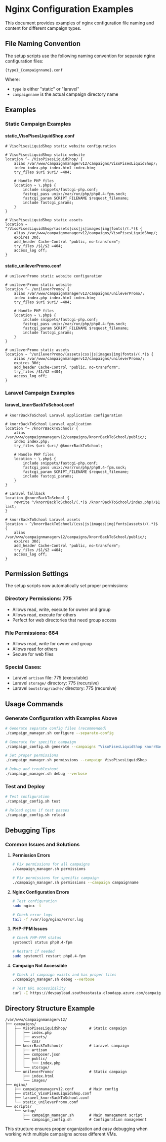 # Nginx Configuration Examples

This document provides examples of nginx configuration file naming and content for different campaign types.

## File Naming Convention

The setup scripts use the following naming convention for separate nginx configuration files:

```
{type}_{campaignname}.conf
```

Where:
- `type` is either "static" or "laravel"
- `campaignname` is the actual campaign directory name

## Examples

### Static Campaign Examples

#### static_VisoPisesLiquidShop.conf
```nginx
# VisoPisesLiquidShop static website configuration

# VisoPisesLiquidShop static website
location ^~ /VisoPisesLiquidShop/ {
    alias /var/www/campaignmanagerv12/campaigns/VisoPisesLiquidShop/;
    index index.php index.html index.htm;
    try_files $uri $uri/ =404;
    
    # Handle PHP files
    location ~ \.php$ {
        include snippets/fastcgi-php.conf;
        fastcgi_pass unix:/var/run/php/php8.4-fpm.sock;
        fastcgi_param SCRIPT_FILENAME $request_filename;
        include fastcgi_params;
    }
}

# VisoPisesLiquidShop static assets
location ~ ^/VisoPisesLiquidShop/(assets|css|js|images|img|fonts)/(.*)$ {
    alias /var/www/campaignmanagerv12/campaigns/VisoPisesLiquidShop/;
    expires 30d;
    add_header Cache-Control "public, no-transform";
    try_files /$1/$2 =404;
    access_log off;
}
```

#### static_unileverPromo.conf
```nginx
# unileverPromo static website configuration

# unileverPromo static website
location ^~ /unileverPromo/ {
    alias /var/www/campaignmanagerv12/campaigns/unileverPromo/;
    index index.php index.html index.htm;
    try_files $uri $uri/ =404;
    
    # Handle PHP files
    location ~ \.php$ {
        include snippets/fastcgi-php.conf;
        fastcgi_pass unix:/var/run/php/php8.4-fpm.sock;
        fastcgi_param SCRIPT_FILENAME $request_filename;
        include fastcgi_params;
    }
}

# unileverPromo static assets
location ~ ^/unileverPromo/(assets|css|js|images|img|fonts)/(.*)$ {
    alias /var/www/campaignmanagerv12/campaigns/unileverPromo/;
    expires 30d;
    add_header Cache-Control "public, no-transform";
    try_files /$1/$2 =404;
    access_log off;
}
```

### Laravel Campaign Examples

#### laravel_knorrBackToSchool.conf
```nginx
# knorrBackToSchool Laravel application configuration

# knorrBackToSchool Laravel application
location ^~ /knorrBackToSchool/ {
    alias /var/www/campaignmanagerv12/campaigns/knorrBackToSchool/public/;
    index index.php;
    try_files $uri $uri/ @knorrBackToSchool;
    
    # Handle PHP files
    location ~ \.php$ {
        include snippets/fastcgi-php.conf;
        fastcgi_pass unix:/var/run/php/php8.4-fpm.sock;
        fastcgi_param SCRIPT_FILENAME $request_filename;
        include fastcgi_params;
    }
}

# Laravel fallback
location @knorrBackToSchool {
    rewrite ^/knorrBackToSchool/(.*)$ /knorrBackToSchool/index.php?/$1 last;
}

# knorrBackToSchool Laravel assets
location ~ ^/knorrBackToSchool/(css|js|images|img|fonts|assets)/(.*)$ {
    alias /var/www/campaignmanagerv12/campaigns/knorrBackToSchool/public/;
    expires 30d;
    add_header Cache-Control "public, no-transform";
    try_files /$1/$2 =404;
    access_log off;
}
```

## Permission Settings

The setup scripts now automatically set proper permissions:

### Directory Permissions: 775
- Allows read, write, execute for owner and group
- Allows read, execute for others
- Perfect for web directories that need group access

### File Permissions: 664
- Allows read, write for owner and group
- Allows read for others
- Secure for web files

### Special Cases:
- Laravel `artisan` file: 775 (executable)
- Laravel `storage/` directory: 775 (recursive)
- Laravel `bootstrap/cache/` directory: 775 (recursive)

## Usage Commands

### Generate Configuration with Examples Above
```bash
# Generate separate config files (recommended)
./campaign_manager.sh configure --separate-config

# Generate for specific campaign
./campaign_config.sh generate --campaigns "VisoPisesLiquidShop knorrBackToSchool" --separate

# Set proper permissions
./campaign_manager.sh permissions --campaign VisoPisesLiquidShop

# Debug and troubleshoot
./campaign_manager.sh debug --verbose
```

### Test and Deploy
```bash
# Test configuration
./campaign_config.sh test

# Reload nginx if test passes
./campaign_config.sh reload
```

## Debugging Tips

### Common Issues and Solutions

1. **Permission Errors**
   ```bash
   # Fix permissions for all campaigns
   ./campaign_manager.sh permissions
   
   # Fix permissions for specific campaign
   ./campaign_manager.sh permissions --campaign campaignname
   ```

2. **Nginx Configuration Errors**
   ```bash
   # Test configuration
   sudo nginx -t
   
   # Check error logs
   tail -f /var/log/nginx/error.log
   ```

3. **PHP-FPM Issues**
   ```bash
   # Check PHP-FPM status
   systemctl status php8.4-fpm
   
   # Restart if needed
   sudo systemctl restart php8.4-fpm
   ```

4. **Campaign Not Accessible**
   ```bash
   # Check if campaign exists and has proper files
   ./campaign_manager.sh debug --verbose
   
   # Test URL accessibility
   curl -I https://devpayload.southeastasia.cloudapp.azure.com/campaignname/
   ```

## Directory Structure Example

```
/var/www/campaignmanagerv12/
├── campaigns/
│   ├── VisoPisesLiquidShop/          # Static campaign
│   │   ├── index.php
│   │   ├── assets/
│   │   └── css/
│   ├── knorrBackToSchool/            # Laravel campaign
│   │   ├── artisan
│   │   ├── composer.json
│   │   ├── public/
│   │   │   └── index.php
│   │   └── storage/
│   └── unileverPromo/                # Static campaign
│       ├── index.html
│       └── images/
├── nginx/
│   ├── campaignmanagerv12.conf       # Main config
│   ├── static_VisoPisesLiquidShop.conf
│   ├── laravel_knorrBackToSchool.conf
│   └── static_unileverPromo.conf
└── scripts/
    └── setup/
        ├── campaign_manager.sh       # Main management script
        └── campaign_config.sh        # Configuration management
```

This structure ensures proper organization and easy debugging when working with multiple campaigns across different VMs.